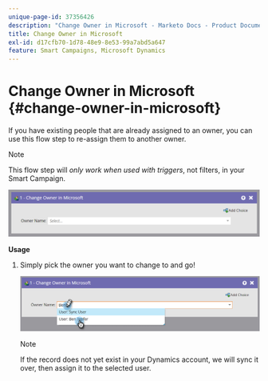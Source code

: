 ```yaml
---
unique-page-id: 37356426
description: "Change Owner in Microsoft - Marketo Docs - Product Documentation"
title: Change Owner in Microsoft
exl-id: d17cfb70-1d78-48e9-8e53-99a7abd5a647
feature: Smart Campaigns, Microsoft Dynamics
---
```

# Change Owner in Microsoft {#change-owner-in-microsoft}

If you have existing people that are already assigned to an owner, you can use this flow step to re-assign them to another owner.

>[!NOTE]
>
>This flow step will _only work when used with triggers_, not filters, in your Smart Campaign.

![](assets/change-owner-in-microsoft-1.png)

**Usage**

1. Simply pick the owner you want to change to and go!

   ![](assets/change-owner-in-microsoft-2.png)

   >[!NOTE]
   >
   >If the record does not yet exist in your Dynamics account, we will sync it over, then assign it to the selected user.
